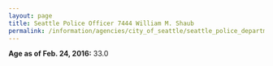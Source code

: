 ```yaml
---
layout: page
title: Seattle Police Officer 7444 William M. Shaub
permalink: /information/agencies/city_of_seattle/seattle_police_department/copbook/7444/
---
```


**Age as of Feb. 24, 2016:** 33.0
